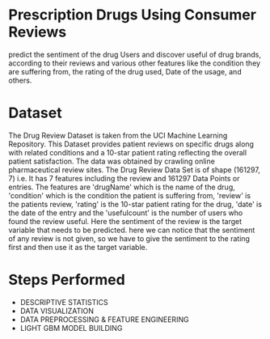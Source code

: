 # Prescription Drugs Using Consumer Reviews
predict the sentiment of the drug Users and discover useful of drug brands, according to their reviews and various other features like the condition they are suffering from, the rating of the drug used, Date of the usage, and others.

# Dataset 

The Drug Review Dataset is taken from the UCI Machine Learning Repository. This Dataset provides patient reviews on specific drugs along with related conditions and a 10-star patient rating reflecting the overall patient satisfaction. The data was obtained by crawling online pharmaceutical review sites. The Drug Review Data Set is of shape (161297, 7) i.e. It has 7 features including the review and 161297 Data Points or entries.
The features are 'drugName' which is the name of the drug, 'condition' which is the condition the patient is suffering from, 'review' is the patients review, 'rating' is the 10-star patient rating for the drug, 'date' is the date of the entry and the 'usefulcount' is the number of users who found the review useful.
Here the sentiment of the review is the target variable that needs to be predicted. here we can notice that the sentiment of any review is not given, so we have to give the sentiment to the rating first and then use it as the target variable.

# Steps Performed

* DESCRIPTIVE STATISTICS
* DATA VISUALIZATION
* DATA PREPROCESSING & FEATURE ENGINEERING
* LIGHT GBM MODEL BUILDING




